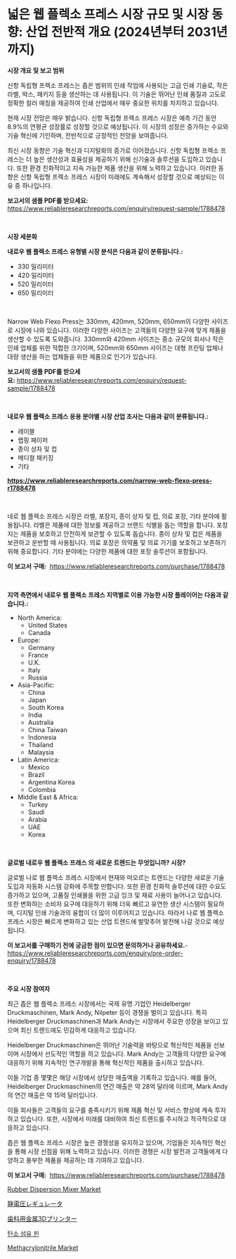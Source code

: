 <p><h1>넓은 웹 플렉소 프레스 시장 규모 및 시장 동향: 산업 전반적 개요 (2024년부터 2031년까지)</h1></p><p><strong>시장 개요 및 보고 범위</strong></p>
<p><p>신항 독립형 프렉소 프레스는 좁은 범위의 인쇄 작업에 사용되는 고급 인쇄 기술로, 작은 라벨, 박스, 패키지 등을 생산하는 데 사용됩니다. 이 기술은 뛰어난 인쇄 품질과 고도로 정확한 컬러 매칭을 제공하여 인쇄 산업에서 매우 중요한 위치를 차지하고 있습니다. </p><p>현재 시장 전망은 매우 밝습니다. 신항 독립형 프렉소 프레스 시장은 예측 기간 동안 8.9%의 연평균 성장률로 성장할 것으로 예상됩니다. 이 시장의 성장은 증가하는 수요와 기술 혁신에 기인하며, 전반적으로 긍정적인 전망을 보여줍니다. </p><p>최신 시장 동향은 기술 혁신과 디지털화의 증가로 이어졌습니다. 신항 독립형 프렉소 프레스는 더 높은 생산성과 효율성을 제공하기 위해 신기술과 솔루션을 도입하고 있습니다. 또한 환경 친화적이고 지속 가능한 제품 생산을 위해 노력하고 있습니다. 이러한 동향은 신항 독립형 프렉소 프레스 시장이 미래에도 계속해서 성장할 것으로 예상되는 이유 중 하나입니다.</p></p>
<p><strong>보고서의 샘플 PDF를 받으세요:</strong> <a href="https://www.reliableresearchreports.com/enquiry/request-sample/1788478">https://www.reliableresearchreports.com/enquiry/request-sample/1788478</a></p>
<p>&nbsp;</p>
<p><strong>시장 세분화</strong></p>
<p><strong>내로우 웹 플렉소 프레스 유형별 시장 분석은 다음과 같이 분류됩니다.:</strong></p>
<p><ul><li>330 밀리미터</li><li>420 밀리미터</li><li>520 밀리미터</li><li>650 밀리미터</li></ul></p>
<p>&nbsp;</p>
<p><p>Narrow Web Flexo Press는 330mm, 420mm, 520mm, 650mm의 다양한 사이즈로 시장에 나와 있습니다. 이러한 다양한 사이즈는 고객들의 다양한 요구에 맞게 제품을 생산할 수 있도록 도와줍니다. 330mm와 420mm 사이즈는 중소 규모의 회사나 작은 인쇄 업체를 위한 적합한 크기이며, 520mm와 650mm 사이즈는 대형 프린팅 업체나 대량 생산을 하는 업체들을 위한 제품으로 인기가 있습니다.</p></p>
<p><strong>보고서의 샘플 PDF를 받으세요:</strong>&nbsp;<a href="https://www.reliableresearchreports.com/enquiry/request-sample/1788478">https://www.reliableresearchreports.com/enquiry/request-sample/1788478</a></p>
<p>&nbsp;</p>
<p><strong> 내로우 웹 플렉소 프레스 응용 분야별 시장 산업 조사는 다음과 같이 분류됩니다.:</strong></p>
<p><ul><li>레이블</li><li>랩핑 페이퍼</li><li>종이 상자 및 컵</li><li>메디컬 패키징</li><li>기타</li></ul></p>
<p><strong><a href="https://www.reliableresearchreports.com/narrow-web-flexo-press-r1788478">https://www.reliableresearchreports.com/narrow-web-flexo-press-r1788478</a></strong></p>
<p>&nbsp;</p>
<p><p>네로 웹 플렉소 프레스 시장은 라벨, 포장지, 종이 상자 및 컵, 의료 포장, 기타 분야에 활용됩니다. 라벨은 제품에 대한 정보를 제공하고 브랜드 식별을 돕는 역할을 합니다. 포장지는 제품을 보호하고 안전하게 보관할 수 있도록 돕습니다. 종이 상자 및 컵은 제품을 보관하고 운반할 때 사용됩니다. 의료 포장은 의약품 및 의료 기기를 보호하고 보존하기 위해 중요합니다. 기타 분야에는 다양한 제품에 대한 포장 솔루션이 포함됩니다.</p></p>
<p><strong>이 보고서 구매:</strong>&nbsp; <a href="https://www.reliableresearchreports.com/purchase/1788478">https://www.reliableresearchreports.com/purchase/1788478</a></p>
<p>&nbsp;</p>
<p><strong>지역 측면에서 내로우 웹 플렉소 프레스 지역별로 이용 가능한 시장 플레이어는 다음과 같습니다.:</strong></p>
<p><ul>
    <li>
        North America:
        <ul>
            <li>United States</li>
            <li>Canada</li>
        </ul>
    </li>
    <li>
        Europe:
        <ul>
            <li>Germany</li>
            <li>France</li>
            <li>U.K.</li>
            <li>Italy</li>
            <li>Russia</li>
        </ul>
    </li>
    <li>
        Asia-Pacific:
        <ul>
            <li>China</li>
            <li>Japan</li>
            <li>South Korea</li>
            <li>India</li>
            <li>Australia</li>
            <li>China Taiwan</li>
            <li>Indonesia</li>
            <li>Thailand</li>
            <li>Malaysia</li>
        </ul>
    </li>
    <li>
        Latin America:
        <ul>
            <li>Mexico</li>
            <li>Brazil</li>
            <li>Argentina Korea</li>
            <li>Colombia</li>
        </ul>
    </li>
    <li>
        Middle East & Africa:
        <ul>
            <li>Turkey</li>
            <li>Saudi</li>
            <li>Arabia</li>
            <li>UAE</li>
            <li>Korea</li>
        </ul>
    </li>
    </ul></p>
<p>&nbsp;</p>
<p><strong>글로벌 내로우 웹 플렉소 프레스 의 새로운 트렌드는 무엇입니까? 시장?</strong></p>
<p><p>글로벌 나로 웹 플렉소 프레스 시장에서 현재와 떠오르는 트렌드는 다양한 새로운 기술 도입과 자동화 시스템 강화에 주목할 만합니다. 또한 환경 친화적 솔루션에 대한 수요도 증가하고 있으며, 고품질 인쇄물을 위한 고급 잉크 및 재료 사용이 늘어나고 있습니다. 또한 변화하는 소비자 요구에 대응하기 위해 더욱 빠르고 유연한 생산 시스템이 필요하며, 디지털 인쇄 기술과의 융합이 더 많이 이루어지고 있습니다. 따라서 나로 웹 플렉소 프레스 시장은 빠르게 변화하고 있는 산업 트렌드에 발맞추어 발전해 나갈 것으로 예상됩니다.</p></p>
<p><strong>이 보고서를 구매하기 전에 궁금한 점이 있으면 문의하거나 공유하세요.</strong>- <a href="https://www.reliableresearchreports.com/enquiry/pre-order-enquiry/1788478">https://www.reliableresearchreports.com/enquiry/pre-order-enquiry/1788478</a></p>
<p>&nbsp;</p>
<p><strong>주요 시장 참여자</strong></p>
<p><p>최근 좁은 웹 플렉소 프레스 시장에서는 국제 유명 기업인 Heidelberger Druckmaschinen, Mark Andy, Nilpeter 등이 경쟁을 벌이고 있습니다. 특히 Heidelberger Druckmaschinen과 Mark Andy는 시장에서 주요한 성장을 보이고 있으며 최신 트렌드에도 민감하게 대응하고 있습니다. </p><p>Heidelberger Druckmaschinen은 뛰어난 기술력을 바탕으로 혁신적인 제품을 선보이며 시장에서 선도적인 역할을 하고 있습니다. Mark Andy는 고객들의 다양한 요구에 대응하기 위해 지속적인 연구개발을 통해 혁신적인 제품을 출시하고 있습니다.</p><p>이들 기업 중 몇몇은 해당 시장에서 상당한 매출액을 기록하고 있습니다. 예를 들어, Heidelberger Druckmaschinen의 연간 매출은 약 28억 달러에 이르며, Mark Andy의 연간 매출은 약 15억 달러입니다.</p><p>이들 회사들은 고객들의 요구를 충족시키기 위해 제품 혁신 및 서비스 향상에 계속 투자하고 있습니다. 또한, 시장에서 미래를 대비하여 최신 트렌드를 주시하고 적극적으로 대응하고 있습니다.</p><p>좁은 웹 플렉소 프레스 시장은 높은 경쟁성을 유지하고 있으며, 기업들은 지속적인 혁신을 통해 시장 선점을 위해 노력하고 있습니다. 이러한 경쟁은 시장 발전과 고객들에게 다양하고 풍부한 제품을 제공하는 데 기여하고 있습니다.</p></p>
<p><strong>이 보고서 구매:</strong>&nbsp;&nbsp;<a href="https://www.reliableresearchreports.com/purchase/1788478">https://www.reliableresearchreports.com/purchase/1788478</a></p>
<p><p><a href="https://github.com/jhcraigie/Market-Research-Report-List-2/blob/main/rubber-dispersion-mixer-market.md">Rubber Dispersion Mixer Market</a></p><p><a href="https://medium.com/@shawnsmihv6/%E3%82%B9%E3%82%BF%E3%83%86%E3%82%A3%E3%83%83%E3%82%AF%E9%9B%BB%E5%9C%A7%E8%AA%BF%E6%95%B4%E5%99%A8%E5%B8%82%E5%A0%B4-2031%E5%B9%B4%E3%81%BE%E3%81%A7%E3%81%AE%E3%83%88%E3%83%AC%E3%83%B3%E3%83%89-%E4%BA%88%E6%B8%AC-%E7%AB%B6%E5%90%88%E5%88%86%E6%9E%90-4dc82450d235">静電圧レギュレータ</a></p><p><a href="https://github.com/adcxff01450218/Market-Research-Report-List-1/blob/main/339645028767.md">歯科用金属3Dプリンター</a></p><p><a href="https://github.com/vsn7qpua81q/Market-Research-Report-List-1/blob/main/454848026367.md">탄소 섬유 핀</a></p><p><a href="https://issuu.com/reportprime-2/docs/methacrylonitrile-market-size-2030.pptx">Methacrylonitrile Market</a></p></p>